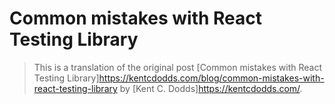 # Common mistakes with React Testing Library
> This is a translation of the original post [Common mistakes with React Testing Library]<https://kentcdodds.com/blog/common-mistakes-with-react-testing-library> by [Kent C. Dodds]<https://kentcdodds.com/>.